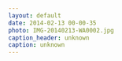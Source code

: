 ```yaml
---
layout: default
date: 2014-02-13 00-00-35
photo: IMG-20140213-WA0002.jpg
caption_header: unknown
caption: unknown
---
```

